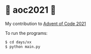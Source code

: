 # 🎅 aoc2021 🎄

My contribution to [Advent of Code 2021](https://adventofcode.com/) 

To run the programs:
```bash
$ cd days/xx
$ python main.py
```